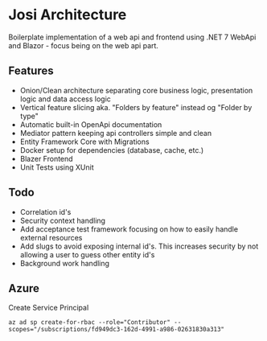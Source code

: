 # Josi Architecture

Boilerplate implementation of a web api and frontend using .NET 7 WebApi and Blazor - focus being on the web api part.

## Features

- Onion/Clean architecture separating core business logic, presentation logic and data access logic
- Vertical feature slicing aka. "Folders by feature" instead og "Folder by type"
- Automatic built-in OpenApi documentation
- Mediator pattern keeping api controllers simple and clean
- Entity Framework Core with Migrations
- Docker setup for dependencies (database, cache, etc.)
- Blazer Frontend
- Unit Tests using XUnit

## Todo

- Correlation id's
- Security context handling
- Add acceptance test framework focusing on how to easily handle external resources
- Add slugs to avoid exposing internal id's. This increases security by not allowing a user to guess other entity id's
- Background work handling

## Azure

Create Service Principal
```
az ad sp create-for-rbac --role="Contributor" --scopes="/subscriptions/fd949dc3-162d-4991-a986-02631830a313"
```